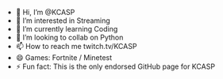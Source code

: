 - 👋 Hi, I’m @KCASP
- 👀 I’m interested in Streaming
- 🌱 I’m currently learning Coding
- 💞️ I’m looking to collab on Python
- 📫 How to reach me twitch.tv/KCASP
- 😄 Games: Fortnite / Minetest
- ⚡ Fun fact: This is the only endorsed GitHub page for KCASP

<!---
K-CASP/K-CASP is a ✨ special ✨ repository because its `README.md` (this file) appears on your GitHub profile.
You can click the Preview link to take a look at your changes.
--->
